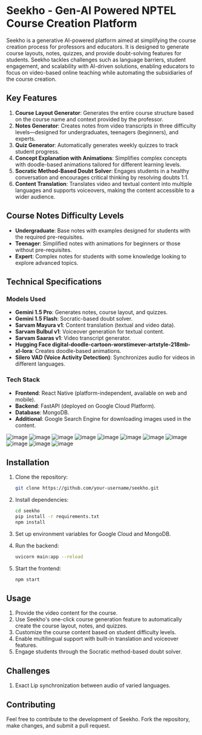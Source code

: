 # Seekho - Gen-AI Powered NPTEL Course Creation Platform

Seekho is a generative AI-powered platform aimed at simplifying the course creation process for professors and educators. It is designed to generate course layouts, notes, quizzes, and provide doubt-solving features for students. Seekho tackles challenges such as language barriers, student engagement, and scalability with AI-driven solutions, enabling educators to focus on video-based online teaching while automating the subsidiaries of the course creation.

## Key Features

1. **Course Layout Generator**: Generates the entire course structure based on the course name and context provided by the professor.
2. **Notes Generator**: Creates notes from video transcripts in three difficulty levels—designed for undergraduates, teenagers (beginners), and experts.
3. **Quiz Generator**: Automatically generates weekly quizzes to track student progress.
4. **Concept Explanation with Animations**: Simplifies complex concepts with doodle-based animations tailored for different learning levels.
5. **Socratic Method-Based Doubt Solver**: Engages students in a healthy conversation and encourages critical thinking by resolving doubts 1:1.
6. **Content Translation**: Translates video and textual content into multiple languages and supports voiceovers, making the content accessible to a wider audience.

## Course Notes Difficulty Levels

- **Undergraduate**: Base notes with examples designed for students with the required pre-requisites.
- **Teenager**: Simplified notes with animations for beginners or those without pre-requisites.
- **Expert**: Complex notes for students with some knowledge looking to explore advanced topics.

## Technical Specifications

### Models Used

- **Gemini 1.5 Pro**: Generates notes, course layout, and quizzes.
- **Gemini 1.5 Flash**: Socratic-based doubt solver.
- **Sarvam Mayura v1**: Content translation (textual and video data).
- **Sarvam Bulbul v1**: Voiceover generation for textual content.
- **Sarvam Saaras v1**: Video transcript generator.
- **Hugging Face digital-doodle-cartoon-worstimever-artstyle-218mb-xl-lora**: Creates doodle-based animations.
- **Silero VAD (Voice Activity Detection)**: Synchronizes audio for videos in different languages.

### Tech Stack

- **Frontend**: React Native (platform-independent, available on web and mobile).
- **Backend**: FastAPI (deployed on Google Cloud Platform).
- **Database**: MongoDB.
- **Additional**: Google Search Engine for downloading images used in the content.

![image](https://github.com/user-attachments/assets/85a8855e-69d1-4b69-a484-bf84869c439c)
![image](https://github.com/user-attachments/assets/a98a72ec-ec48-468d-b20b-ea403129b2e3)
![image](https://github.com/user-attachments/assets/58251501-4628-44e4-868e-966e0841cccf)
![image](https://github.com/user-attachments/assets/a99a2af0-cc76-43a7-8e34-66f2b8bd50d1)
![image](https://github.com/user-attachments/assets/c9e2342f-ac8f-4d87-b394-e53149727729)
![image](https://github.com/user-attachments/assets/333ab724-447a-47ca-a41b-0ae6658c900d)
![image](https://github.com/user-attachments/assets/d52c0d40-5077-4fb2-a6c3-b4d3e155f6e3)
![image](https://github.com/user-attachments/assets/92ba4e68-addd-47f6-aa7f-b69621cd5342)
![image](https://github.com/user-attachments/assets/48ce3f9c-0b84-4240-8bc3-a4afba0e75ef)
![image](https://github.com/user-attachments/assets/9f1f6da7-684e-4b1f-adb8-f5f820195edb)
![image](https://github.com/user-attachments/assets/0522fd4e-8666-41d3-a4bb-ade11aed901d)


## Installation

1. Clone the repository:
    ```bash
    git clone https://github.com/your-username/seekho.git
    ```
2. Install dependencies:
    ```bash
    cd seekho
    pip install -r requirements.txt
    npm install
    ```
3. Set up environment variables for Google Cloud and MongoDB.

4. Run the backend:
    ```bash
    uvicorn main:app --reload
    ```
5. Start the frontend:
    ```bash
    npm start
    ```

## Usage

1. Provide the video content for the course.
2. Use Seekho's one-click course generation feature to automatically create the course layout, notes, and quizzes.
3. Customize the course content based on student difficulty levels.
4. Enable multilingual support with built-in translation and voiceover features.
5. Engage students through the Socratic method-based doubt solver.

## Challenges

1. Exact Lip synchronization between audio of varied languages.

## Contributing

Feel free to contribute to the development of Seekho. Fork the repository, make changes, and submit a pull request.

